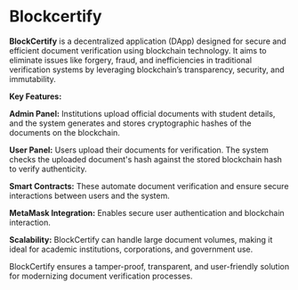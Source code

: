 # Blockcertify

**BlockCertify** is a decentralized application (DApp) designed for secure and efficient document verification using blockchain technology. It aims to eliminate issues like forgery, fraud, and inefficiencies in traditional verification systems by leveraging blockchain’s transparency, security, and immutability.

**Key Features:**

**Admin Panel:** Institutions upload official documents with student details, and the system generates and stores cryptographic hashes of the documents on the blockchain.

**User Panel:** Users upload their documents for verification. The system checks the uploaded document's hash against the stored blockchain hash to verify authenticity.

**Smart Contracts:** These automate document verification and ensure secure interactions between users and the system.

**MetaMask Integration:** Enables secure user authentication and blockchain interaction.

**Scalability:** BlockCertify can handle large document volumes, making it ideal for academic institutions, corporations, and government use.

BlockCertify ensures a tamper-proof, transparent, and user-friendly solution for modernizing document verification processes.
